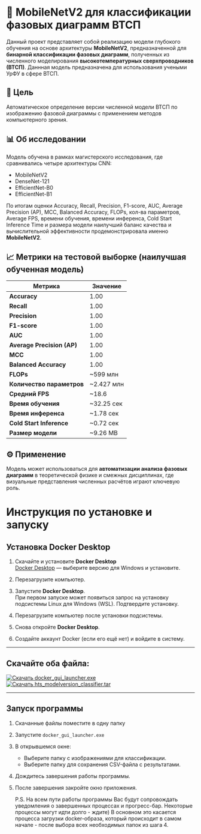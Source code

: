 # 🧠 MobileNetV2 для классификации фазовых диаграмм ВТСП

Данный проект представляет собой реализацию модели глубокого обучения на основе архитектуры **MobileNetV2**, предназначенной для **бинарной классификации фазовых диаграмм**, полученных из численного моделирования **высокотемпературных сверхпроводников (ВТСП)**. Даннная модель предназначена для использования учеными УрФУ в сфере ВТСП.

## 📌 Цель

Автоматическое определение версии численной модели ВТСП по изображению фазовой диаграммы с применением методов компьютерного зрения.

## 📊 Об исследовании

Модель обучена в рамках магистерского исследования, где сравнивались четыре архитектуры CNN:

- MobileNetV2  
- DenseNet-121  
- EfficientNet-B0  
- EfficientNet-B1  

По итогам оценки Accuracy, Recall, Precision, F1-score, AUC, Average Precision (AP), MCC, Balanced Accuracy, FLOPs, кол-ва параметров, Average FPS, времени обучения, времени инференса, Cold Start Inference Time и размера модели наилучший баланс качества и вычислительной эффективности продемонстрировала именно **MobileNetV2**.

## 📈 Метрики на тестовой выборке (наилучшая обученная модель)

| Метрика                     | Значение       |
|----------------------------|----------------|
| **Accuracy**               | 1.00           |
| **Recall**                 | 1.00           |
| **Precision**              | 1.00           |
| **F1-score**               | 1.00           |
| **AUC**                    | 1.00           |
| **Average Precision (AP)** | 1.00           |
| **MCC**                    | 1.00           |
| **Balanced Accuracy**      | 1.00           |
| **FLOPs**                  | ~599 млн       |
| **Количество параметров**  | ~2.427 млн     |
| **Средний FPS**            | ~18.6          |
| **Время обучения**         | ~32.25 сек     |
| **Время инференса**        | ~1.78 сек      |
| **Cold Start Inference**   | ~0.72 сек      |
| **Размер модели**          | ~9.26 MB       |

## ⚙️ Применение

Модель может использоваться для **автоматизации анализа фазовых диаграмм** в теоретической физике и смежных дисциплинах, где визуальные представления численных расчётов играют ключевую роль.

# Инструкция по установке и запуску

## Установка Docker Desktop

1. Скачайте и установите **Docker Desktop**  
   [Docker Desktop](https://www.docker.com/products/docker-desktop) — выберите версию для Windows и установите.

2. Перезагрузите компьютер.

3. Запустите **Docker Desktop**.  
   При первом запуске может появиться запрос на установку подсистемы Linux для Windows (WSL). Подтвердите установку.

4. Перезагрузите компьютер после установки подсистемы.

5. Снова откройте **Docker Desktop**.

6. Создайте аккаунт Docker (если его ещё нет) и войдите в систему.

---

## Скачайте оба файла:

[![Скачать docker_gui_launcher.exe](https://img.shields.io/badge/Скачать-docker_gui_launcher.exe-blue)](https://github.com/Serafim-25/HTS_ModelVersion_Classification/raw/main/hts_modelversion_classifier/docker_gui_launcher.exe)  
[![Скачать hts_modelversion_classifier.tar](https://img.shields.io/badge/Скачать-hts_modelversion_classifier.tar-blue)](https://github.com/Serafim-25/HTS_ModelVersion_Classification/raw/main/hts_modelversion_classifier/hts_modelversion_classifier.tar)

---

## Запуск программы

1. Скачанные файлы поместите в одну папку

3. Запустите `docker_gui_launcher.exe`

4. В открывшемся окне:

   - Выберите папку с изображениями для классификации.  
   - Выберите папку для сохранения CSV-файла с результатами.

5. Дождитесь завершения работы программы.

6. После завершения закройте окно приложения.

   P.S. На всем пути работы программы Вас будут сопровождать уведомления о завершенных процессах и прогресс-бар. Некоторые процессы могут идти долго - ждите) В основном это касается процесса загрузки docker-образа, который происходит в самом начале - после выбора всех необходимых папок из шага 4.
